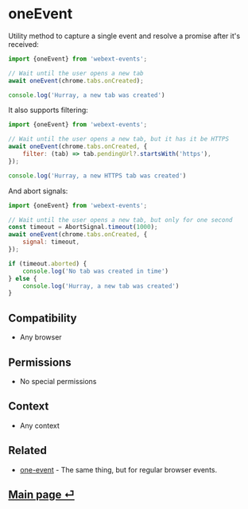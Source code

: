 # oneEvent

Utility method to capture a single event and resolve a promise after it's received:

```js
import {oneEvent} from 'webext-events';

// Wait until the user opens a new tab
await oneEvent(chrome.tabs.onCreated);

console.log('Hurray, a new tab was created')
```

It also supports filtering:

```js
import {oneEvent} from 'webext-events';

// Wait until the user opens a new tab, but it has it be HTTPS
await oneEvent(chrome.tabs.onCreated, {
	filter: (tab) => tab.pendingUrl?.startsWith('https'),
});

console.log('Hurray, a new HTTPS tab was created')
```

And abort signals:

```js
import {oneEvent} from 'webext-events';

// Wait until the user opens a new tab, but only for one second
const timeout = AbortSignal.timeout(1000);
await oneEvent(chrome.tabs.onCreated, {
	signal: timeout,
});

if (timeout.aborted) {
	console.log('No tab was created in time')
} else {
	console.log('Hurray, a new tab was created')
}
```

## Compatibility

- Any browser

## Permissions

- No special permissions

## Context

- Any context

## Related

- [one-event](https://github.com/fregante/one-event) - The same thing, but for regular browser events.

## [Main page ⏎](../readme.md)
